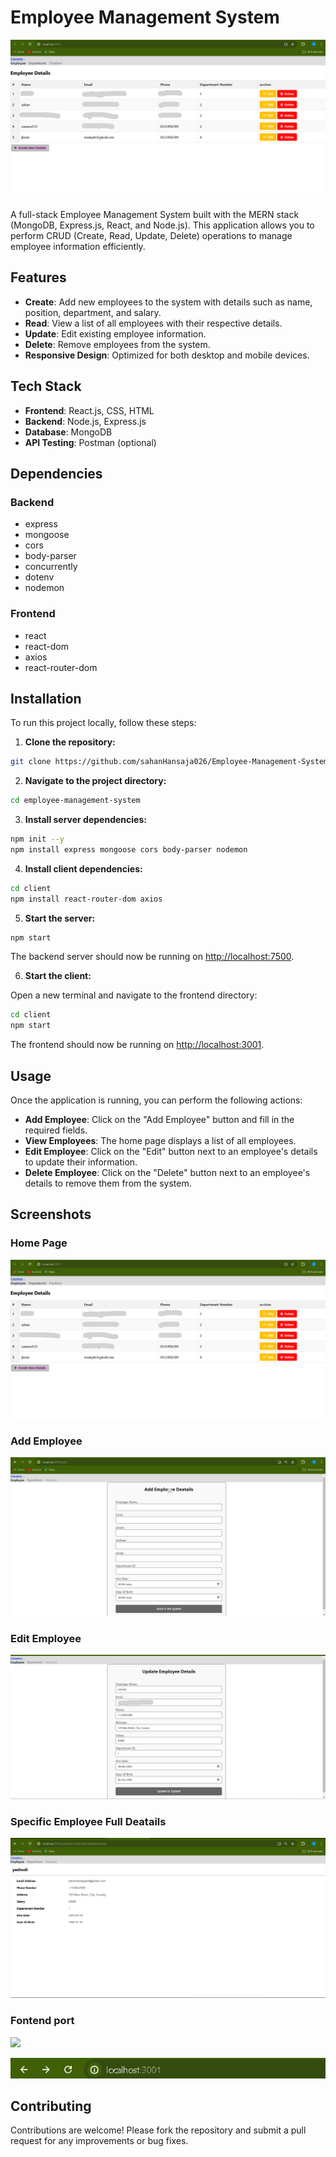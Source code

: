 # Employee Management System

![Home Page](https://github.com/sahanHansaja026/Employee-Management-System---MERN-/blob/main/image%201.png)

A full-stack Employee Management System built with the MERN stack (MongoDB, Express.js, React, and Node.js). This application allows you to perform CRUD (Create, Read, Update, Delete) operations to manage employee information efficiently.

## Features

- **Create**: Add new employees to the system with details such as name, position, department, and salary.
- **Read**: View a list of all employees with their respective details.
- **Update**: Edit existing employee information.
- **Delete**: Remove employees from the system.
- **Responsive Design**: Optimized for both desktop and mobile devices.

## Tech Stack

- **Frontend**: React.js, CSS, HTML
- **Backend**: Node.js, Express.js
- **Database**: MongoDB
- **API Testing**: Postman (optional)

## Dependencies

### Backend

- express
- mongoose
- cors
- body-parser
- concurrently
- dotenv
- nodemon

### Frontend

- react
- react-dom
- axios
- react-router-dom

## Installation

To run this project locally, follow these steps:

1. **Clone the repository:**

```bash
git clone https://github.com/sahanHansaja026/Employee-Management-System---MERN-.git
```

2. **Navigate to the project directory:**

```bash
cd employee-management-system
```

3. **Install server dependencies:**

```bash
npm init --y
npm install express mongoose cors body-parser nodemon
```

4. **Install client dependencies:**

```bash
cd client
npm install react-router-dom axios
```

5. **Start the server:**

```bash
npm start
```

The backend server should now be running on [http://localhost:7500](http://localhost:7500).

6. **Start the client:**

Open a new terminal and navigate to the frontend directory:

```bash
cd client
npm start
```

The frontend should now be running on [http://localhost:3001](http://localhost:3001).

## Usage

Once the application is running, you can perform the following actions:

- **Add Employee**: Click on the "Add Employee" button and fill in the required fields.
- **View Employees**: The home page displays a list of all employees.
- **Edit Employee**: Click on the "Edit" button next to an employee's details to update their information.
- **Delete Employee**: Click on the "Delete" button next to an employee's details to remove them from the system.

## Screenshots

### Home Page

![Home Page](https://github.com/sahanHansaja026/Employee-Management-System---MERN-/blob/main/image%201.png)

### Add Employee

![Add Employee](https://github.com/sahanHansaja026/Employee-Management-System---MERN-/blob/main/image%202.png)

### Edit Employee

![Edit Employee](https://github.com/sahanHansaja026/Employee-Management-System---MERN-/blob/main/image%204.png)

### Specific Employee Full Deatails

![Specific Employee Deatails](https://github.com/sahanHansaja026/Employee-Management-System---MERN-/blob/main/image%203.png)

### Fontend port
<img src="https://t.bkit.co/w_668cd80be60a9.gif" />

![Fontend port](https://github.com/sahanHansaja026/Employee-Management-System---MERN-/blob/main/image%205.png)

## Contributing

Contributions are welcome! Please fork the repository and submit a pull request for any improvements or bug fixes.

